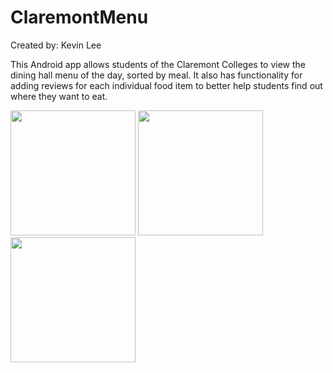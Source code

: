 # ClaremontMenu
Created by: Kevin Lee

This Android app allows students of the Claremont Colleges to view the dining hall menu of the day,
sorted by meal. It also has functionality for adding reviews for each individual food item to
better help students find out where they want to eat.

<img src ="https://cloud.githubusercontent.com/assets/18518686/23481201/74c22d3a-fe7f-11e6-8bdb-5527bd21cfe5.png" width="200">            <img src="https://cloud.githubusercontent.com/assets/18518686/23481202/74c2b930-fe7f-11e6-8087-5927d636ec00.png" width="200">
<img src="https://cloud.githubusercontent.com/assets/18518686/23481203/74c4060a-fe7f-11e6-82ee-4382dbde0631.png" width="200">
